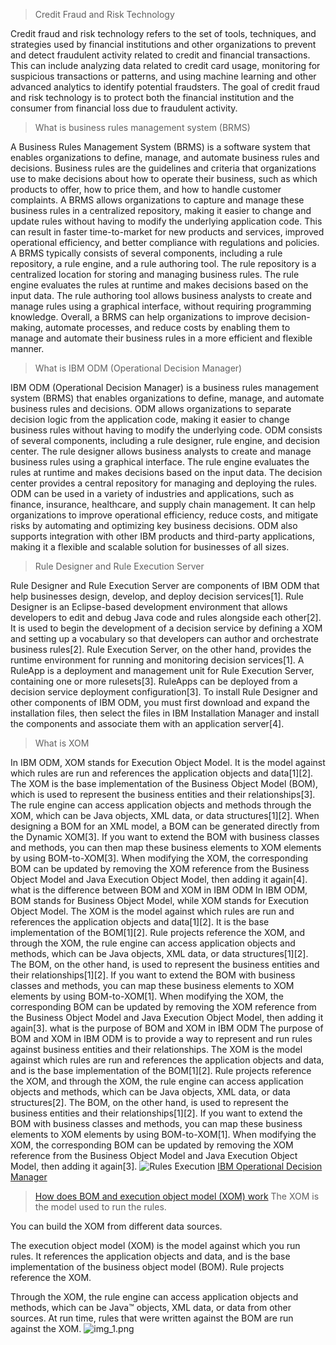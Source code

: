 > Credit Fraud and Risk Technology

Credit fraud and risk technology refers to the set of tools, techniques, and strategies used by financial institutions and other organizations to prevent and detect fraudulent activity related to credit and financial transactions. This can include analyzing data related to credit card usage, monitoring for suspicious transactions or patterns, and using machine learning and other advanced analytics to identify potential fraudsters. The goal of credit fraud and risk technology is to protect both the financial institution and the consumer from financial loss due to fraudulent activity.

> What is business rules management system (BRMS)

A Business Rules Management System (BRMS) is a software system that enables organizations to define, manage, and automate business rules and decisions. Business rules are the guidelines and criteria that organizations use to make decisions about how to operate their business, such as which products to offer, how to price them, and how to handle customer complaints.
A BRMS allows organizations to capture and manage these business rules in a centralized repository, making it easier to change and update rules without having to modify the underlying application code. This can result in faster time-to-market for new products and services, improved operational efficiency, and better compliance with regulations and policies.
A BRMS typically consists of several components, including a rule repository, a rule engine, and a rule authoring tool. The rule repository is a centralized location for storing and managing business rules. The rule engine evaluates the rules at runtime and makes decisions based on the input data. The rule authoring tool allows business analysts to create and manage rules using a graphical interface, without requiring programming knowledge.
Overall, a BRMS can help organizations to improve decision-making, automate processes, and reduce costs by enabling them to manage and automate their business rules in a more efficient and flexible manner.

> What is IBM ODM (Operational Decision Manager)

IBM ODM (Operational Decision Manager) is a business rules management system (BRMS) that enables organizations to define, manage, and automate business rules and decisions. ODM allows organizations to separate decision logic from the application code, making it easier to change business rules without having to modify the underlying code.
ODM consists of several components, including a rule designer, rule engine, and decision center. The rule designer allows business analysts to create and manage business rules using a graphical interface. The rule engine evaluates the rules at runtime and makes decisions based on the input data. The decision center provides a central repository for managing and deploying the rules.
ODM can be used in a variety of industries and applications, such as finance, insurance, healthcare, and supply chain management. It can help organizations to improve operational efficiency, reduce costs, and mitigate risks by automating and optimizing key business decisions. ODM also supports integration with other IBM products and third-party applications, making it a flexible and scalable solution for businesses of all sizes.

> Rule Designer and Rule Execution Server

Rule Designer and Rule Execution Server are components of IBM ODM that help businesses design, develop, and deploy decision services[1]. Rule Designer is an Eclipse-based development environment that allows developers to edit and debug Java code and rules alongside each other[2]. It is used to begin the development of a decision service by defining a XOM and setting up a vocabulary so that developers can author and orchestrate business rules[2]. Rule Execution Server, on the other hand, provides the runtime environment for running and monitoring decision services[1]. A RuleApp is a deployment and management unit for Rule Execution Server, containing one or more rulesets[3]. RuleApps can be deployed from a decision service deployment configuration[3]. To install Rule Designer and other components of IBM ODM, you must first download and expand the installation files, then select the files in IBM Installation Manager and install the components and associate them with an application server[4].

> What is XOM

In IBM ODM, XOM stands for Execution Object Model. It is the model against which rules are run and references the application objects and data[1][2]. The XOM is the base implementation of the Business Object Model (BOM), which is used to represent the business entities and their relationships[3]. The rule engine can access application objects and methods through the XOM, which can be Java objects, XML data, or data structures[1][2]. When designing a BOM for an XML model, a BOM can be generated directly from the Dynamic XOM[3]. If you want to extend the BOM with business classes and methods, you can then map these business elements to XOM elements by using BOM-to-XOM[3]. When modifying the XOM, the corresponding BOM can be updated by removing the XOM reference from the Business Object Model and Java Execution Object Model, then adding it again[4].
what is the difference between BOM and XOM in IBM ODM
In IBM ODM, BOM stands for Business Object Model, while XOM stands for Execution Object Model. The XOM is the model against which rules are run and references the application objects and data[1][2]. It is the base implementation of the BOM[1][2]. Rule projects reference the XOM, and through the XOM, the rule engine can access application objects and methods, which can be Java objects, XML data, or data structures[1][2]. The BOM, on the other hand, is used to represent the business entities and their relationships[1][2]. If you want to extend the BOM with business classes and methods, you can map these business elements to XOM elements by using BOM-to-XOM[1]. When modifying the XOM, the corresponding BOM can be updated by removing the XOM reference from the Business Object Model and Java Execution Object Model, then adding it again[3].
what is the purpose of BOM and XOM in IBM ODM
The purpose of BOM and XOM in IBM ODM is to provide a way to represent and run rules against business entities and their relationships. The XOM is the model against which rules are run and references the application objects and data, and is the base implementation of the BOM[1][2]. Rule projects reference the XOM, and through the XOM, the rule engine can access application objects and methods, which can be Java objects, XML data, or data structures[2]. The BOM, on the other hand, is used to represent the business entities and their relationships[1][2]. If you want to extend the BOM with business classes and methods, you can map these business elements to XOM elements by using BOM-to-XOM[1]. When modifying the XOM, the corresponding BOM can be updated by removing the XOM reference from the Business Object Model and Java Execution Object Model, then adding it again[3].
![Rules Execution](https://www.ibm.com/docs/en/SS7J8H/com.ibm.odm.dserver.rules.designer.author/designing_bom_images/diag_xom2bom_xml.jpg)
[IBM Operational Decision Manager](https://www.ibm.com/docs/en/odmoc?topic=models-overview-bom-execution-object-model-xom)

> [How does BOM and execution object model (XOM) work](https://www.ibm.com/docs/en/odmoc?topic=models-overview-bom-execution-object-model-xom)
The XOM is the model used to run the rules.

You can build the XOM from different data sources.

The execution object model (XOM) is the model against which you run rules. It references the application objects and data, and is the base implementation of the business object model (BOM). Rule projects reference the XOM.

Through the XOM, the rule engine can access application objects and methods, which can be Java™ objects, XML data, or data from other sources. At run time, rules that were written against the BOM are run against the XOM.
![img_1.png](https://www.ibm.com/docs/en/SS7J8H/com.ibm.odm.dserver.rules.designer.author/designing_bom_images/diag_bom2xom.jpg)